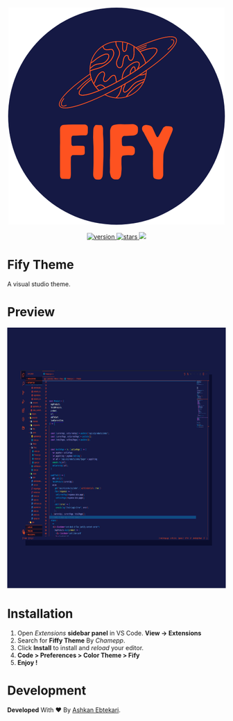 <p align="center">
  <img src="files/Fify.png">
</p>


<p align="center">
 <a href="https://marketplace.visualstudio.com/items?itemName=Endormi.2077-theme">
  <img src="https://img.shields.io/badge/MarketPlaceVersion-1.0.1-purple?style=flat-square" alt="version" />
 </a>
 <a href="https://img.shields.io/badge/MarketPlaceVersion-1.0.5-purple?style=flat-square">
   <img src="https://img.shields.io/visual-studio-marketplace/stars/endormi.2077-theme.svg?color=yellow&label=Rating&style=popout-square" alt="stars" />
   <img src="https://img.shields.io/badge/Build-Successful-brightgreen?style=flat-square" />
 </a>
  
</p>

# Fify Theme

A visual studio theme.

# Preview
<img height="600" src="files/FifyPreview.png">

# Installation
1. Open *Extensions* **sidebar panel** in VS Code. **View → Extensions** <br>
2. Search for **Fiffy Theme** By *Chamepp*. <br>
3. Click **Install** to install and *reload* your editor. <br>
4. **Code > Preferences > Color Theme > Fify** <br>
5. **Enjoy !**

# Development
**Developed** With :hearts: By <a href="github.com/Chamepp">Ashkan Ebtekari</a>.
